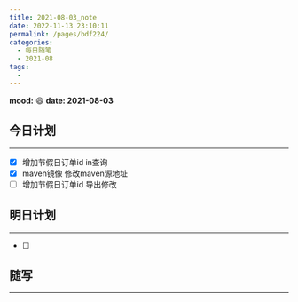 ```yaml
---
title: 2021-08-03_note
date: 2022-11-13 23:10:11
permalink: /pages/bdf224/
categories:
  - 每日随笔
  - 2021-08
tags:
  - 
---
```

**mood:** :smile:  																		**date: 2021-08-03**  

## 今日计划  
------
- [x]  增加节假日订单id in查询
- [x]  maven镜像 修改maven源地址
- [ ]  增加节假日订单id 导出修改
## 明日计划  
------
- [ ]  
## 随写 
------
